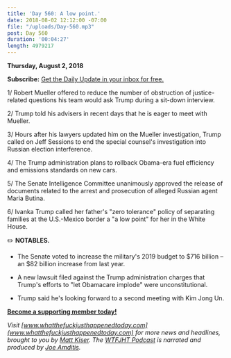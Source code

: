 ```yaml
---
title: 'Day 560: A low point.'
date: 2018-08-02 12:12:00 -07:00
file: "/uploads/Day-560.mp3"
post: Day 560
duration: '00:04:27'
length: 4979217
---
```


**Thursday, August 2, 2018**

**Subscribe:** [Get the Daily Update in your inbox for free.](https://whatthefuckjusthappenedtoday.com/subscribe/)

1/ Robert Mueller offered to reduce the number of obstruction of justice-related questions his team would ask Trump during a sit-down interview.

2/ Trump told his advisers in recent days that he is eager to meet with Mueller.

3/ Hours after his lawyers updated him on the Mueller investigation, Trump called on Jeff Sessions to end the special counsel's investigation into Russian election interference.

4/ The Trump administration plans to rollback Obama-era fuel efficiency and emissions standards on new cars.

5/ The Senate Intelligence Committee unanimously approved the release of documents related to the arrest and prosecution of alleged Russian agent Maria Butina.

6/ Ivanka Trump called her father's "zero tolerance" policy of separating families at the U.S.-Mexico border a "a low point" for her in the White House.

✏️ **NOTABLES.**

* The Senate voted to increase the military's 2019 budget to $716 billion – an $82 billion increase from last year.

* A new lawsuit filed against the Trump administration charges that Trump's efforts to "let Obamacare implode" were unconstitutional.

* Trump said he's looking forward to a second meeting with Kim Jong Un.

**[Become a supporting member today!](https://whatthefuckjusthappenedtoday.com/membership/?utm_source=2017\+Donors&utm_campaign=8dccd905d9-&utm_medium=email&utm_term=0_3bd36f654c-8dccd905d9-169730397)**

*Visit [www.whatthefuckjusthappenedtoday.com](www.whatthefuckjusthappenedtoday.com) for more news and headlines, brought to you by [Matt Kiser](https://twitter.com/Matt_Kiser). The [WTFJHT Podcast](https://whatthefuckjusthappenedtoday.com/podcasts/) is narrated and produced by [Joe Amditis](https://twitter.com/jsamditis).*